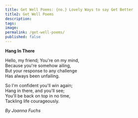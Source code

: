 ```yaml
---
title: Get Well Poems: {no.} Lovely Ways to say Get Better
title2: Get Well Poems
description:
tags:
image:
permalink: /get-well-poems/
published: false
---
```



<div class="poems">
  <p><strong>Hang In There</strong></p>
  
<p>Hello, my friend; You're on my mind,<br>
Because you're somehow ailing,<br>
But your response to any challenge<br>
Has always been unfailing.</p>
  
<p>So I'm confident you'll win again;<br>
Hang in there, and you'll see;<br>
You'll be back on top in no time,<br>
  Tackling life courageously.</p>

<p><i>By Joanna Fuchs</i></p>
</div>
